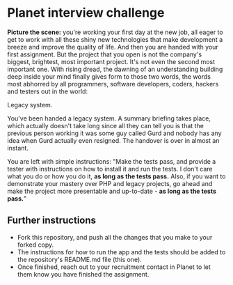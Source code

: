 # Planet interview challenge

**Picture the scene:** you're working your first day at the new job, all eager to get to work with all these shiny new technologies that make development a breeze and improve the quality of life. And then you are handed with your first assignment.
But the project that you open is not the company's biggest, brightest, most important project.
It's not even the second most important one.
With rising dread, the dawning of an understanding building deep inside your mind finally gives form to those two words, the words most abhorred by all programmers, software developers, coders, hackers and testers out in the world:

Legacy system.

You've been handed a legacy system.
A summary briefing takes place, which actually doesn't take long since all they can tell you is that the previous person working it was some guy called Gurd and nobody has any idea when Gurd actually even resigned. The handover is over in almost an instant.

You are left with simple instructions: "Make the tests pass, and provide a tester with instructions on how to install it and run the tests. I don't care what you do or how you do it, **as long as the tests pass.** Also, if you want to demonstrate your mastery over PHP and legacy projects, go ahead and make the project more presentable and up-to-date - **as long as the tests pass.**"

## Further instructions
- Fork this repository, and push all the changes that you make to your forked copy.
- The instructions for how to run the app and the tests should be added to the repository's README.md file (this one).
- Once finished, reach out to your recruitment contact in Planet to let them know you have finished the assignment.
